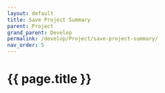 ```yaml
---
layout: default
title: Save Project Summary
parent: Project
grand_parent: Develop
permalink: /develop/Project/save-project-summary/
nav_order: 5
---
```


# {{ page.title }}

